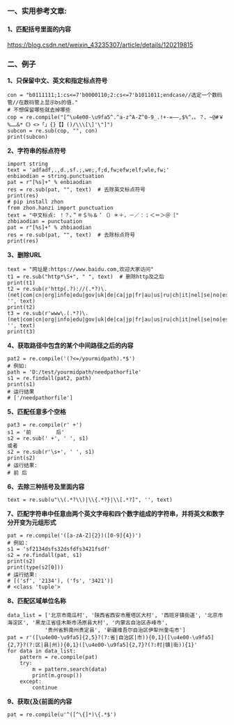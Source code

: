 ### 一、实用参考文章:
#### 1、匹配括号里面的内容
https://blog.csdn.net/weixin_43235307/article/details/120219815

### 二、例子
**1、只保留中文、英文和指定标点符号**
```
con = "b0111111;1:cs<=7'b0000110;2:cs<=7'b1011011;endcase//选定一个数码管//在数码管上显示bs的值."
# 不想保留哪些就去掉哪些
cop = re.compile("[^\u4e00-\u9fa5^.^a-z^A-Z^0-9_.!+-=——,$%^，。？、~@#￥%……&*《》<>「」{}【】()/\\\[\]'\"]")
subcon = re.sub(cop, "", con)
print(subcon)
```

**2、字符串的标点符号**
```
import string
text = 'adfadf,.,d.,sf.;,we;,f;d,fw;efw;elf;wle,fw;'
enbiaodian = string.punctuation
pat = r"[%s]+" % enbiaodian
res = re.sub(pat, "", text)  # 去除英文标点符号
print(res)
# pip install zhon
from zhon.hanzi import punctuation
text = "中文标点: ！？｡＂＃＄％＆＇（）＊＋，－／：；＜＝＞＠［"
zhbiaodian = punctuation
pat = r"[%s]+" % zhbiaodian
res = re.sub(pat, "", text)  # 去除标点符号
print(res)
```

**3、删除URL**
```
text = "网址是:https://www.baidu.com,欢迎大家访问"
t1 = re.sub("http*\S+", " ", text)  # 删除http及之后
print(t1)
t2 = re.sub(r'http(.?)://(.*?)\.(net|com|cn|org|info|edu|gov|uk|de|ca|jp|fr|au|us|ru|ch|it|nel|se|no|es|mil)', '', text)
print(t2)
t3 = re.sub(r'www\.(.*?)\.(net|com|cn|org|info|edu|gov|uk|de|ca|jp|fr|au|us|ru|ch|it|nel|se|no|es|mil)', '', text)
print(t3)
```

**4、获取路径中包含的某个中间路径之后的内容**
```
pat2 = re.compile('(?<=/yourmidpath).*$')
# 例如:
path = 'D:/test/yourmidpath/needpathorfile'
s1 = re.findall(pat2, path)
print(s1)
# 运行结果
# ['/needpathorfile']
```

**5、匹配任意多个空格**
```
pat3 = re.compile(r' +')
s1 = '前        后'
s2 = re.sub(' +', ' ', s1)
或者
s2 = re.sub(r'\s+', ' ', s1)
print(s2)
# 运行结果:
# 前 后
```

**6、去除三种括号及里面内容**
```
text = re.sub(u"\\(.*?\\)|\\{.*?}|\\[.*?]", '', text)
```

**7、匹配字符串中任意由两个英文字母和四个数字组成的字符串，并将英文和数字分开变为元组形式**
```
pat = re.compile('([a-zA-Z]{2})([0-9]{4})')
# 例如：
s1 = 'sf2134dsfs32dsfdfs3421fsdf'
s2 = re.findall(pat, s1)
print(s2)
print(type(s2[0]))
# 运行结果:
# [('sf', '2134'), ('fs', '3421')]
# <class 'tuple'>
```

**8、匹配区域单位名称**
```
data_list = ['北京市南瓜村', '陕西省西安市雁塔区大村', '西班牙镇街道', '北京市海淀区', '黑龙江省佳木斯市汤原县大村', '内蒙古自治区赤峰市',
            '贵州省黔南州贵定县', '新疆维吾尔自治区伊犁州奎屯市']
pat = r'([\u4e00-\u9fa5]{2,5}?(?:省|自治区|市)){0,1}([\u4e00-\u9fa5]{2,7}?(?:区|县|州)){0,1}([\u4e00-\u9fa5]{2,7}?(?:村|镇|街)){1}'
for data in data_list:
    pattern = re.compile(pat)
    try:
        m = pattern.search(data)
        print(m.group())
    except:
        continue
```

**9、获取{及{前面的内容**
```
pat = re.compile(u'^([^\{]*)\{.*$')
```